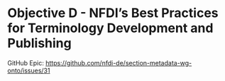 # Objective D - NFDI’s Best Practices for Terminology Development and Publishing

GitHub Epic: https://github.com/nfdi-de/section-metadata-wg-onto/issues/31
